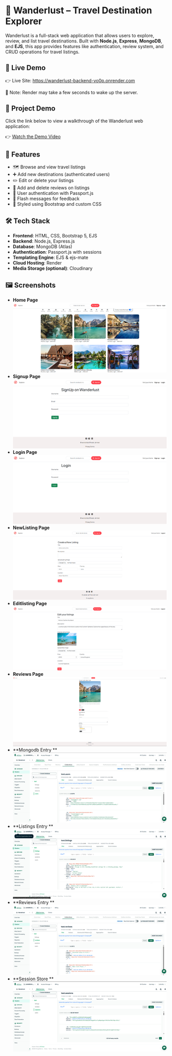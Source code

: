 # 🧭 Wanderlust – Travel Destination Explorer

Wanderlust is a full-stack web application that allows users to explore, review, and list travel destinations. Built with **Node.js**, **Express**, **MongoDB**, and **EJS**, this app provides features like authentication, review system, and CRUD operations for travel listings.

## 🔗 Live Demo

👉 Live Site: https://wanderlust-backend-vo0p.onrender.com

📌 Note: Render may take a few seconds to wake up the server.

## 🎥 **Project Demo**

Click the link below to view a walkthrough of the Wanderlust web application:

👉 [Watch the Demo Video](https://drive.google.com/file/d/1W928SgBOYQuVE3yJY52LGSldLLv5prKv/view?usp=sharing)

## 🚀 Features

- 🗺️ Browse and view travel listings
- ➕ Add new destinations (authenticated users)
- ✏️ Edit or delete your listings
- 🌟 Add and delete reviews on listings
- 🔐 User authentication with Passport.js
- 💬 Flash messages for feedback
- 🎨 Styled using Bootstrap and custom CSS



## 🛠 Tech Stack

- **Frontend**: HTML, CSS, Bootstrap 5, EJS
- **Backend**: Node.js, Express.js
- **Database**: MongoDB (Atlas)
- **Authentication**: Passport.js with sessions
- **Templating Engine**: EJS & ejs-mate
- **Cloud Hosting**: Render
- **Media Storage (optional)**: Cloudinary


    
## 🖼️ **Screenshots**

- **Home Page** 
![Home Page](assets/screenshots/Homepage.png)
- **Signup Page** 
![signup Page](assets/screenshots/Signuppage.png)
- **Login Page** 
![login Page](assets/screenshots/Loginpage.png)
- **NewListing Page** 
![newlisting Page](assets/screenshots/NewListingpage.png)
- **Editlisting Page** 
![editlisting Page](assets/screenshots/EditListingpage.png)
- **Reviews Page** 
![reviews Page](assets/screenshots/Reviewspage.png)
- **Mongodb Entry ** 
![mongodb entry](assets/screenshots/Mongodbentry.png)
- **Listings Entry ** 
![listings entry](assets/screenshots/Listingsentry.png)
- **Reviews Entry ** 
![reviews entry](assets/screenshots/Reviewsentry.png)
- **Session Store ** 
![session store](assets/screenshots/Sessionstore.png)






